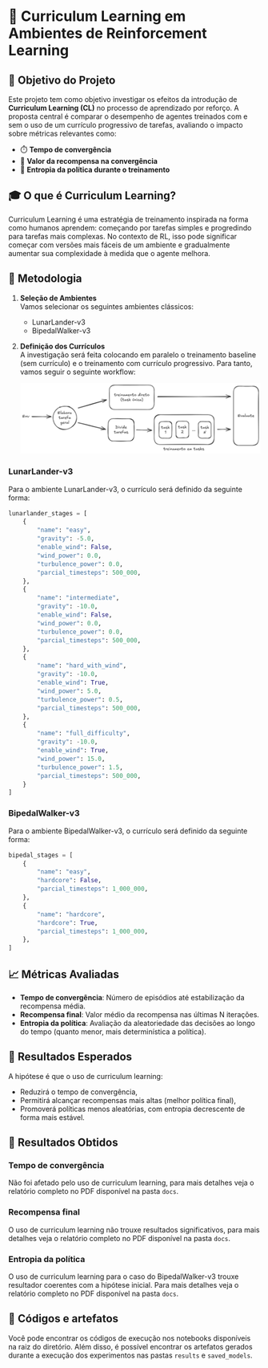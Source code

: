 # 🧠 Curriculum Learning em Ambientes de Reinforcement Learning

## 📌 Objetivo do Projeto

Este projeto tem como objetivo investigar os efeitos da introdução de **Curriculum Learning (CL)** no processo de aprendizado por reforço. A proposta central é comparar o desempenho de agentes treinados com e sem o uso de um currículo progressivo de tarefas, avaliando o impacto sobre métricas relevantes como:

- ⏱️ **Tempo de convergência**
- 🎯 **Valor da recompensa na convergência**
- 🎲 **Entropia da política durante o treinamento**

## 🎓 O que é Curriculum Learning?

Curriculum Learning é uma estratégia de treinamento inspirada na forma como humanos aprendem: começando por tarefas simples e progredindo para tarefas mais complexas. No contexto de RL, isso pode significar começar com versões mais fáceis de um ambiente e gradualmente aumentar sua complexidade à medida que o agente melhora.

## 🔬 Metodologia

1. **Seleção de Ambientes**  
   Vamos selecionar os seguintes ambientes clássicos:
    - LunarLander-v3
    - BipedalWalker-v3

2. **Definição dos Currículos**  
   A investigação será feita colocando em paralelo o treinamento baseline (sem currículo) e o treinamento com currículo progressivo. Para tanto, vamos seguir o seguinte workflow:

   ![Workflow de Treinamento](imgs/workflow.png)

### LunarLander-v3

Para o ambiente LunarLander-v3, o currículo será definido da seguinte forma:
```python
lunarlander_stages = [
    {
        "name": "easy",
        "gravity": -5.0,
        "enable_wind": False,
        "wind_power": 0.0,
        "turbulence_power": 0.0,
        "parcial_timesteps": 500_000,
    },
    {
        "name": "intermediate",
        "gravity": -10.0,
        "enable_wind": False,
        "wind_power": 0.0,
        "turbulence_power": 0.0,
        "parcial_timesteps": 500_000,
    },
    {
        "name": "hard_with_wind",
        "gravity": -10.0,
        "enable_wind": True,
        "wind_power": 5.0,
        "turbulence_power": 0.5,
        "parcial_timesteps": 500_000,
    },
    {
        "name": "full_difficulty",
        "gravity": -10.0,
        "enable_wind": True,
        "wind_power": 15.0,
        "turbulence_power": 1.5,
        "parcial_timesteps": 500_000,
    }
]
```
### BipedalWalker-v3

Para o ambiente BipedalWalker-v3, o currículo será definido da seguinte forma:
```python
bipedal_stages = [
    {
        "name": "easy",
        "hardcore": False,
        "parcial_timesteps": 1_000_000,
    },
    {
        "name": "hardcore",
        "hardcore": True,
        "parcial_timesteps": 1_000_000,
    },
]
```


## 📈 Métricas Avaliadas

- **Tempo de convergência**: Número de episódios até estabilização da recompensa média.
- **Recompensa final**: Valor médio da recompensa nas últimas N iterações.
- **Entropia da política**: Avaliação da aleatoriedade das decisões ao longo do tempo (quanto menor, mais determinística a política).

## 🧪 Resultados Esperados

A hipótese é que o uso de curriculum learning:
- Reduzirá o tempo de convergência,
- Permitirá alcançar recompensas mais altas (melhor política final),
- Promoverá políticas menos aleatórias, com entropia decrescente de forma mais estável.

## 🧪 Resultados Obtidos

### Tempo de convergência

Não foi afetado pelo uso de curriculum learning, para mais detalhes veja o relatório completo no PDF disponível na pasta `docs`.

### Recompensa final

O uso de curriculum learning não trouxe resultados significativos, para mais detalhes veja o relatório completo no PDF disponível na pasta `docs`.

### Entropia da política

O uso de curriculum learning para o caso do BipedalWalker-v3 trouxe resultador coerentes com a hipótese inicial. Para mais detalhes veja o relatório completo no PDF disponível na pasta `docs`.

## 📄 Códigos e artefatos

Você pode encontrar os códigos de execução nos notebooks disponíveis na raiz do diretório. Além disso, é possível encontrar os artefatos gerados durante a execução dos experimentos nas pastas `results` e `saved_models`. 